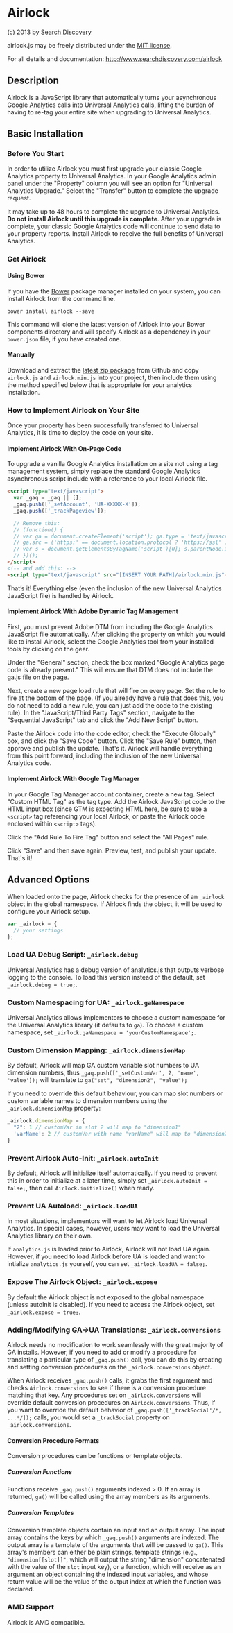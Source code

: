 # Airlock

(c) 2013 by [Search Discovery](http://searchdiscovery.com)

airlock.js may be freely distributed under the [MIT license](http://opensource.org/licenses/MIT).

For all details and documentation: http://www.searchdiscovery.com/airlock

## Description
Airlock is a JavaScript library that automatically turns your asynchronous Google Analytics calls into Universal Analytics calls, lifting the burden of having to re-tag your entire site when upgrading to Universal Analytics.

## Basic Installation

### Before You Start
In order to utilize Airlock you must first upgrade your classic Google Analytics property to Universal Analytics. In your Google Analytics admin panel under the "Property" column you will see an option for "Universal Analytics Upgrade." Select the "Transfer" button to complete the upgrade request.

It may take up to 48 hours to complete the upgrade to Universal Analytics. **Do not install Airlock until this upgrade is complete**. After your upgrade is complete, your classic Google Analytics code will continue to send data to your property reports. Install Airlock to receive the full benefits of Universal Analytics.

### Get Airlock

#### Using Bower
If you have the [Bower](http://bower.io/) package manager installed on your system, you can install Airlock from the command line.

    bower install airlock --save

This command will clone the latest version of Airlock into your Bower components directory and will specify Airlock as a dependency in your `bower.json` file, if you have created one.

#### Manually
Download and extract the [latest zip package](https://github.com/SDITools/Airlock/archive/master.zip) from Github and copy `airlock.js` and `airlock.min.js` into your project, then include them using the method specified below that is appropriate for your analytics installation.

### How to Implement Airlock on Your Site
Once your property has been successfully transferred to Universal Analytics, it is time to deploy the code on your site.

#### Implement Airlock With On-Page Code
To upgrade a vanilla Google Analytics installation on a site not using a tag management system, simply replace the standard Google Analytics asynchronous script include with a reference to your local Airlock file.

```html
<script type="text/javascript">
  var _gaq = _gaq || [];
  _gaq.push(['_setAccount', 'UA-XXXXX-X']);
  _gaq.push(['_trackPageview']);

  // Remove this:
  // (function() {
  // var ga = document.createElement('script'); ga.type = 'text/javascript'; ga.async = true;
  // ga.src = ('https:' == document.location.protocol ? 'https://ssl' : 'http://www') + '.google-analytics.com/ga.js';
  // var s = document.getElementsByTagName('script')[0]; s.parentNode.insertBefore(ga, s);
  // })();
</script>
<!-- and add this: -->
<script type="text/javascript" src="[INSERT YOUR PATH]/airlock.min.js"></script>
```

That’s it! Everything else (even the inclusion of the new Universal Analytics JavaScript file) is handled by Airlock.

#### Implement Airlock With Adobe Dynamic Tag Management
First, you must prevent Adobe DTM from including the Google Analytics JavaScript file automatically. After clicking the property on which you would like to install Airlock, select the Google Analytics tool from your installed tools by clicking on the gear.

Under the "General" section, check the box marked "Google Analytics page code is already present." This will ensure that DTM does not include the ga.js file on the page.

Next, create a new page load rule that will fire on every page. Set the rule to fire at the bottom of the page. (If you already have a rule that does this, you do not need to add a new rule, you can just add the code to the existing rule). In the "JavaScript/Third Party Tags" section, navigate to the "Sequential JavaScript" tab and click the "Add New Script" button.

Paste the Airlock code into the code editor, check the "Execute Globally" box, and click the "Save Code" button. Click the "Save Rule" button, then approve and publish the update. That's it. Airlock will handle everything from this point forward, including the inclusion of the new Universal Analytics code.

#### Implement Airlock With Google Tag Manager
In your Google Tag Manager account container, create a new tag. Select "Custom HTML Tag" as the tag type. Add the Airlock JavaScript code to the HTML input box (since GTM is expecting HTML here, be sure to use a `<script>` tag referencing your local Airlock, or paste the Airlock code enclosed within `<script>` tags).

Click the "Add Rule To Fire Tag" button and select the "All Pages" rule.

Click "Save" and then save again. Preview, test, and publish your update. That's it!

## Advanced Options

When loaded onto the page, Airlock checks for the presence of an `_airlock` object in the global namespace. If Airlock finds the object, it will be used to configure your Airlock setup.

```javascript
var _airlock = {
  // your settings
};
```

### Load UA Debug Script: `_airlock.debug`
Universal Analytics has a debug version of analytics.js that outputs verbose logging to the console. To load this version instead of the default, set `_airlock.debug = true;`.

### Custom Namespacing for UA: `_airlock.gaNamespace`
Universal Analytics allows implementors to choose a custom namespace for the Universal Analytics library (it defaults to `ga`). To choose a custom namespace, set `_airlock.gaNamespace = 'yourCustomNamespace';`.

### Custom Dimension Mapping: `_airlock.dimensionMap`
By default, Airlock will map GA custom variable slot numbers to UA dimension numbers, thus `_gaq.push(['_setCustomVar', 2, 'name', 'value']);` will translate to `ga("set", "dimension2", "value");`

If you need to override this default behaviour, you can map slot numbers or custom variable names to dimension numbers using the `_airlock.dimensionMap` property:

```javascript
_airlock.dimensionMap = {
  "2": 1 // customVar in slot 2 will map to "dimension1"
  'varName': 2 // customVar with name "varName" will map to "dimension2"
}
```

### Prevent Airlock Auto-Init: `_airlock.autoInit`
By default, Airlock will initialize itself automatically. If you need to prevent this in order to initialize at a later time, simply set `_airlock.autoInit = false;`, then call `Airlock.initialize()` when ready.

### Prevent UA Autoload: `_airlock.loadUA`
In most situations, implementors will want to let Airlock load Universal Analytics. In special cases, however, users may want to load the Universal Analytics library on their own.

If `analytics.js` is loaded prior to Airlock, Airlock will not load UA again.  However, if you need to load Airlock before UA is loaded and want to intialize `analytics.js` yourself, you can set `_airlock.loadUA = false;`.

### Expose The Airlock Object: `_airlock.expose`
By default the Airlock object is not exposed to the global namespace (unless autoInit is disabled). If you need to access the Airlock object, set `_airlock.expose = true;`.

### Adding/Modifying GA->UA Translations: `_airlock.conversions`
Airlock needs no modification to work seamlessly with the great majority of GA installs. However, if you need to add or modify a procedure for translating a particular type of `_gaq.push()` call, you can do this by creating and setting conversion procedures on the `_airlock.conversions` object.

When Airlock receives `_gaq.push()` calls, it grabs the first argument and checks `Airlock.conversions` to see if there is a conversion procedure matching that key. Any procedures set on `_airlock.conversions` will override default conversion procedures on `Airlock.conversions`. Thus, if you want to override the default behavior of `_gaq.push(['_trackSocial'/*, ...*/]);` calls, you would set a `_trackSocial` property on `_airlock.conversions`.

#### Conversion Procedure Formats
Conversion procedures can be functions or template objects.

##### Conversion Functions
Functions receive `_gaq.push()` arguments indexed > 0. If an array is returned, `ga()` will be called using the array members as its arguments.

##### Conversion Templates
Conversion template objects contain an input and an output array.  The input array contains the keys by which `_gaq.push()` arguments are indexed. The output array is a template of the arguments that will be passed to `ga()`. This array's members can either be plain strings, template strings (e.g., `"dimension[[slot]]"`, which will output the string "dimension" concatenated with the value of the `slot` input key), or a function, which will receive as an argument an object containing the indexed input variables, and whose return value will be the value of the output index at which the function was declared.

### AMD Support
Airlock is AMD compatible.
